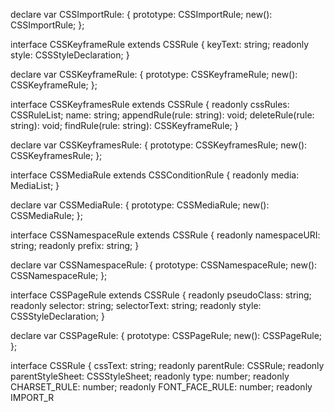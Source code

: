 
declare var CSSImportRule: {
    prototype: CSSImportRule;
    new(): CSSImportRule;
};

interface CSSKeyframeRule extends CSSRule {
    keyText: string;
    readonly style: CSSStyleDeclaration;
}

declare var CSSKeyframeRule: {
    prototype: CSSKeyframeRule;
    new(): CSSKeyframeRule;
};

interface CSSKeyframesRule extends CSSRule {
    readonly cssRules: CSSRuleList;
    name: string;
    appendRule(rule: string): void;
    deleteRule(rule: string): void;
    findRule(rule: string): CSSKeyframeRule;
}

declare var CSSKeyframesRule: {
    prototype: CSSKeyframesRule;
    new(): CSSKeyframesRule;
};

interface CSSMediaRule extends CSSConditionRule {
    readonly media: MediaList;
}

declare var CSSMediaRule: {
    prototype: CSSMediaRule;
    new(): CSSMediaRule;
};

interface CSSNamespaceRule extends CSSRule {
    readonly namespaceURI: string;
    readonly prefix: string;
}

declare var CSSNamespaceRule: {
    prototype: CSSNamespaceRule;
    new(): CSSNamespaceRule;
};

interface CSSPageRule extends CSSRule {
    readonly pseudoClass: string;
    readonly selector: string;
    selectorText: string;
    readonly style: CSSStyleDeclaration;
}

declare var CSSPageRule: {
    prototype: CSSPageRule;
    new(): CSSPageRule;
};

interface CSSRule {
    cssText: string;
    readonly parentRule: CSSRule;
    readonly parentStyleSheet: CSSStyleSheet;
    readonly type: number;
    readonly CHARSET_RULE: number;
    readonly FONT_FACE_RULE: number;
    readonly IMPORT_R